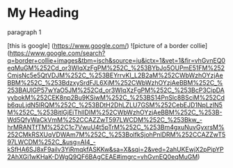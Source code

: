 # My Heading

paragraph 1

[this is google] (https://www.google.com/)
![picture of a border collie] (https://www.google.com/search?q=border+collie+images&tbm=isch&source=iu&ictx=1&vet=1&fir=vhGvnEQ0eqMuGM%252Cd_or3WIqXzFgPM%252C_%253BYbJo5OUPmE51FM%252CmjsNc5e5QtVDJM%252C_%253BEYrrvKI_L2B2aM%252CWbWzhOYzjAeBBM%252C_%253BdzxySrdFJL6XjM%252CWbWzhOYzjAeBBM%252C_%253BAUlGP57wYaO5JM%252Cd_or3WIqXzFgPM%252C_%253BcP3CipDAyybokM%252CEK8np2Bu9KSiwM%252C_%253BS14PnSlc8BSciM%252Cdb6quLjdN5lRQM%252C_%253BDtH2DhLZLU7GSM%252CebEJD1NpLzIN5M%252C_%253BitlGjEiThlIDlM%252CWbWzhOYzjAeBBM%252C_%253B-Wd5QfyWaCkVmM%252CCAZZwT597LWCDM%252C_%253Bkw_-hrMRANTfTM%252C1c7VwuU4t5pTrM%252C_%253Bm4gxuNuvGyxrsM%252CMkRSXUqVDWAm7M%252C_%253BolfkSjohPnlDRM%252CCAZZwT597LWCDM%252C_&usg=AI4_-kSfHA6SJ8xF9ailv3YiRmqkfASKKw&sa=X&sqi=2&ved=2ahUKEwjX2pPipYP2AhXGi1wKHaK-DWgQ9QF6BAgCEAE#imgrc=vhGvnEQ0eqMuGM)
